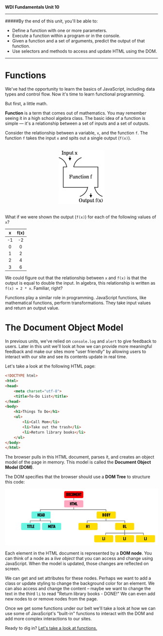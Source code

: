 **WDI Fundamentals Unit 10**

---

#####By the end of this unit, you'll be able to:
* Define a function with one or more parameters.
* Execute a function within a program or in the console.
* Given a function and a set of arguments, predict the output of that function.
* Use selectors and methods to access and update HTML using the DOM.

---

# Functions

We've had the opportunity to learn the basics of JavaScript, including data types and control flow. Now it's time to learn functional programming.

But first, a little math.

**Function** is a term that comes out of mathematics. You may remember seeing it in a high school algebra class. The basic idea of a function is simple — it's a relationship between a set of inputs and a set of outputs.

Consider the relationship between a variable, `x`, and the function `f`. The function `f` takes the input `x` and spits out a single output (`f(x)`).

<br>
<center><img src="../assets/chapter5/function.png"></center>
<br>

What if we were shown the output (`f(x)`) for each of the following values of `x`?

| x  | f(x) |
|:-: |:-:   |
| -1 | -2   |
| 0  | 0    |
| 1  | 2    |
| 2  | 4    |
| 3  | 6    |

We could figure out that the relationship between `x` and `f(x)` is that the output is equal to double the input. In algebra, this relationship is written as `f(x) = 2 * x`. Familiar, right?

Functions play a similar role in programming. JavaScript functions, like mathematical functions, perform transformations. They take input values and return an output value.

# The Document Object Model

In previous units, we've relied on `console.log` and `alert` to give feedback to users. Later in this unit we'll look at how we can provide more meaningful feedback and make our sites more "user friendly" by allowing users to interact with our site and see its contents update in real time.

Let's take a look at the following HTML page:

```html
<!DOCTYPE html>
<html>
<head>
	<meta charset="utf-8">
	<title>To-Do List</title>
</head>
<body>
	<h1>Things To Do</h1>
	<ul>
		<li>Call Mom</li>
		<li>Take out the trash</li>
		<li>Return library books</li>
	</ul>
</body>
</html>
```

The browser pulls in this HTML document, parses it, and creates an object model of the page in memory. This model is called the **Document Object Model (DOM)**.

The DOM specifies that the browser should use a **DOM Tree** to structure this code:

![](/assets/chapter5/dom.png)

Each element in the HTML document is represented by a **DOM node**. You can think of a node as a *live object* that you can access and change using JavaScript. When the model is updated, those changes are reflected on screen.

We can get and set attributes for these nodes. Perhaps we want to add a class or update styling to change the background color for an element. We can also access and change the content – maybe we want to change the text in the third `li` to read "Return library books - DONE!" We can even add new nodes to or remove nodes from the page.

Once we get some functions under our belt we'll take a look at how we can use some of JavaScript's "built-in" functions to interact with the DOM and add more complex interactions to our sites.

Ready to dig in? [Let's take a look at functions.](02_lesson.md)
